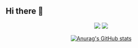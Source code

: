 ## Hi there 👋
<!--<img src="https://capsule-render.vercel.app/api?type=모양&color=색상코드&height=높이&section=header&text=텍스트&fontSize=텍스트크기" /> -->



<div align=center>

  <a href="https://github.com/nohhyun03" target="_blank"><img src="https://img.shields.io/badge/GitHub-100000?style=for-the-badge&logo=github&logoColor=white"/></a>
  <a href="https://https://velog.io/@nohhyun03/posts"><img src="https://img.shields.io/badge/velog-20C997?style=for-the-badge&logo=velog&logoColor=white">
  
  [![Anurag's GitHub stats](https://github-readme-stats.vercel.app/api?username=nohhyun03)](https://github.com/anuraghazra/github-readme-stats)

</div>
<!--
**nohhyun03/nohhyun03** is a ✨ _special_ ✨ repository because its `README.md` (this file) appears on your GitHub profile.

Here are some ideas to get you started:

- 🔭 I’m currently working on ...
- 🌱 I’m currently learning ...
- 👯 I’m looking to collaborate on ...
- 🤔 I’m looking for help with ...
- 💬 Ask me about ...
- 📫 How to reach me: ...
- 😄 Pronouns: ...
- ⚡ Fun fact: ...
-->
